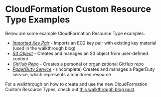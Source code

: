 # CloudFormation Custom Resource Type Examples

Below are some example CloudFormation Resource Type examples.

- [*Imported Key Pair*](https://github.com/iann0036/cfn-types/blob/master/mycorp-ec2-keypair/README.md) - Imports an EC2 key pair with existing key material (used in the walkthrough blog)
- [*S3 Object*](https://github.com/iann0036/cfn-types/blob/master/ianmckay-s3-object/README.md) - Creates and manages an S3 object from user-defined content
- [*GitHub Repo*](https://github.com/iann0036/cfn-types/blob/master/github-repositories-repository/README.md) - Creates a personal or organizational GitHub repo
- [*PagerDuty Service*](https://github.com/iann0036/cfn-types/blob/master/pagerduty-resources-service/README.md) - (incomplete) Creates and manages a PagerDuty service, which represents a monitored resource

For a walkthrough on how to create and use the new CloudFormation Custom Resource Types, check out [this walkthrough blog post](https://onecloudplease.com/blog/aws-cloudformation-custom-resource-types-a-walkthrough).
